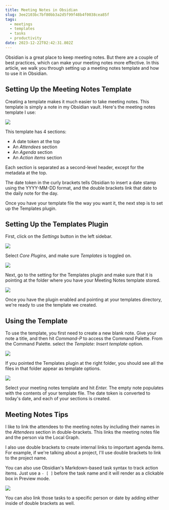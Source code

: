 ```yaml
---
title: Meeting Notes in Obsidian
slug: 3ee2103bc7bf80bb3a2d5f99f48b4f0038cea85f
tags:
  - meetings
  - templates
  - tasks
  - productivity
date: 2023-12-22T02:42:31.802Z
---
```


Obsidian is a great place to keep meeting notes. But there are a couple of best practices, which can make your meeting notes more effective. In this article, we walk you through setting up a meeting notes template and how to use it in Obsidian.

## Setting Up the Meeting Notes Template

Creating a template makes it much easier to take meeting notes. This template is simply a note in my Obsidian vault. Here's the meeting notes template I use:

![](https://thesweetsetup.com/wp-content/uploads/2021/07/meetingnotes1.jpg)

This template has 4 sections:

*   A date token at the top
*   An *Attendees* section
*   An *Agenda* section
*   An *Action items* section

Each section is separated as a second-level header, except for the metadata at the top.

The date token in the curly brackets tells Obsidian to insert a date stamp using the YYYY-MM-DD format, and the double brackets link that date to the daily note for the day.

Once you have your template file the way you want it, the next step is to set up the Templates plugin.

## Setting Up the Templates Plugin

First, click on the *Settings* button in the left sidebar.

![](https://thesweetsetup.com/wp-content/uploads/2021/07/meetingnotes2.jpg)

Select *Core Plugins*, and make sure *Templates* is toggled on.

![](https://thesweetsetup.com/wp-content/uploads/2021/07/meetingnotes3.jpg)

Next, go to the setting for the Templates plugin and make sure that it is pointing at the folder where you have your Meeting Notes template stored.

![](https://thesweetsetup.com/wp-content/uploads/2021/07/meetingnotes4.jpg)

Once you have the plugin enabled and pointing at your templates directory, we're ready to use the template we created.

## Using the Template

To use the template, you first need to create a new blank note. Give your note a title, and then hit *Command-P* to access the Command Palette. From the Command Palette. select the *Template: Insert template* option.

![](https://thesweetsetup.com/wp-content/uploads/2021/07/meetingnotes5.jpg)

If you pointed the Templates plugin at the right folder, you should see all the files in that folder appear as template options.

![](https://thesweetsetup.com/wp-content/uploads/2021/07/meetingnotes6.jpg)

Select your meeting notes template and hit *Enter.* The empty note populates with the contents of your template file. The date token is converted to today's date, and each of your sections is created.

## Meeting Notes Tips

I like to link the attendees to the meeting notes by including their names in the *Attendees* section in double-brackets. This links the meeting notes file and the person via the Local Graph.

I also use double brackets to create internal links to important agenda items. For example, if we're talking about a project, I'll use double brackets to link to the project name.

You can also use Obsidian's Markdown-based task syntax to track action items. Just use a `- [ ]` before the task name and it will render as a clickable box in Preview mode.

![](https://thesweetsetup.com/wp-content/uploads/2021/07/meetingnotes7.jpg)

You can also link those tasks to a specific person or date by adding either inside of double brackets as well.
